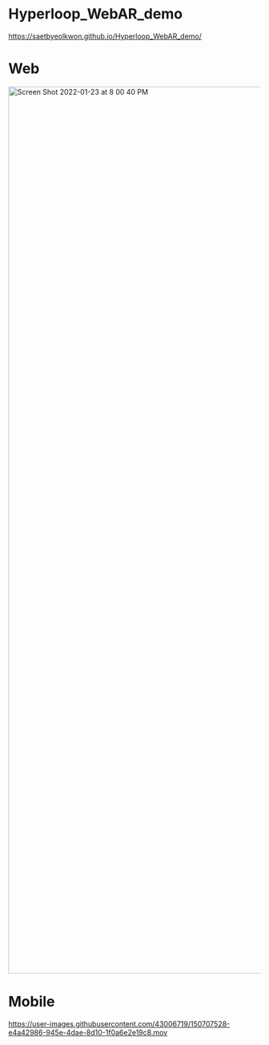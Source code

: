 # Hyperloop_WebAR_demo
 
https://saetbyeolkwon.github.io/Hyperloop_WebAR_demo/

# Web
<img width="1768" alt="Screen Shot 2022-01-23 at 8 00 40 PM" src="https://user-images.githubusercontent.com/43006719/150706252-61dc1e5e-ee9a-471a-af56-6f16b6d70878.png">

# Mobile

https://user-images.githubusercontent.com/43006719/150707528-e4a42986-945e-4dae-8d10-1f0a6e2e19c8.mov
